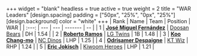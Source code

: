 +++
widget = "blank"
headless = true
active = true
weight = 2
title = "WAR Leaders"
[design.spacing]
padding = ["50px", "25%", "0px", "25%"]
[design.background]
color = "white"
+++
| Rank | Name | Team | Position | WAR |
| :---: | --- | --- | ------- | -- |
| 1 | [**José Miguel Fernández**](/players/12514) | [Doosan Bears](/teams/DoosanBears) | DH | 1.54 |
| 2 | [**Roberto Ramos**](/players/13795) | [LG Twins](/teams/LGTwins) | 1B | 1.48 |
| 3 | [**Koo Chang-mo**](/players/7698) | [NC Dinos](/teams/NCDinos) | LHP | 1.25 |
| 4 | [**Odrisamer Despaigne**](/players/13928) | [KT Wiz](/teams/KTWiz) | RHP | 1.24 |
| 5 | [**Eric Jokisch**](/players/12885) | [Kiwoom Heroes](/teams/KiwoomHeroes) | LHP | 1.21 |

